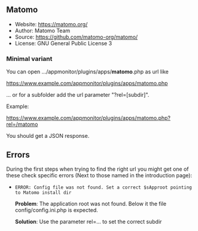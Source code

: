 ## Matomo

* Website: <https://matomo.org/>
* Author: Matomo Team
* Source: <https://github.com/matomo-org/matomo/>
* License: GNU General Public License 3

### Minimal variant

You can open .../appmonitor/plugins/apps/**matomo**.php as url like

<https://www.example.com/appmonitor/plugins/apps/matomo.php>

... or for a subfolder add the url parameter "?rel=[subdir]".

Example:

<https://www.example.com/appmonitor/plugins/apps/matomo.php?rel=/matomo>

You should get a JSON response.

## Errors

During the first steps when trying to find the right url you might get one of these check specific errors (Next to those named in the introduction page):

* `ERROR: Config file was not found. Set a correct $sApproot pointing to Matomo install dir`

    **Problem**: The application root was not found. Below it the file config/config.ini.php is expected.

    **Solution**: Use the parameter rel=... to set the correct subdir
